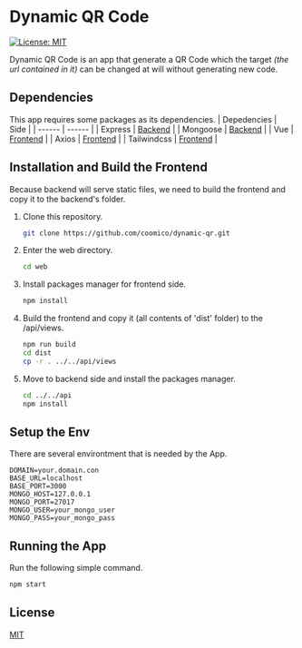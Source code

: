 # Dynamic QR Code
[![License: MIT](https://img.shields.io/badge/License-MIT-yellow.svg)](https://opensource.org/licenses/MIT)

Dynamic QR Code is an app that generate a QR Code which the target _(the url contained in it)_ can be changed at will without generating new code.

## Dependencies
This app requires some packages as its dependencies.
| Depedencies | Side |
| ------ | ------ |
| Express | [Backend][Express] |
| Mongoose | [Backend][Mongoose] |
| Vue | [Frontend][Vue] |
| Axios | [Frontend][Axios] |
| Tailwindcss | [Frontend][Tailwindcss] |

## Installation and Build the Frontend
Because backend will serve static files, we need to build the frontend and copy it to the backend's folder.
1. Clone this repository.
    ```bash
    git clone https://github.com/coomico/dynamic-qr.git
    ```
2. Enter the web directory.
    ```bash
    cd web
    ```
3. Install packages manager for frontend side.
    ```bash
    npm install 
    ```
4. Build the frontend and copy it (all contents of 'dist' folder) to the /api/views.
    ```bash
    npm run build
    cd dist
    cp -r . ../../api/views
    ```
5. Move to backend side and install the packages manager.
    ```bash
    cd ../../api
    npm install 
    ```

## Setup the Env
There are several environtment that is needed by the App.
```env
DOMAIN=your.domain.con
BASE_URL=localhost
BASE_PORT=3000
MONGO_HOST=127.0.0.1
MONGO_PORT=27017
MONGO_USER=your_mongo_user
MONGO_PASS=your_mongo_pass
```

## Running the App
Run the following simple command.
```bash
npm start
```

## License
[MIT](https://opensource.org/licenses/MIT)

   [Express]: <https://github.com/expressjs/expressjs.com>
   [Mongoose]: <https://github.com/Automattic/mongoose>
   [Vue]: <https://github.com/vuejs/core>
   [Axios]: <https://github.com/axios/axios>
   [Tailwindcss]: <https://github.com/tailwindlabs/tailwindcss>